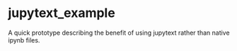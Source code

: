 # jupytext_example
A quick prototype describing the benefit of using jupytext rather than native ipynb files.
